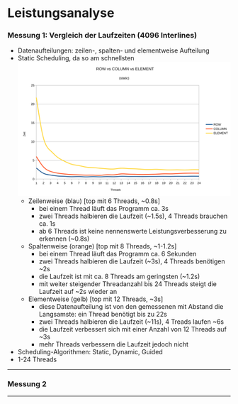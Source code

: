 # Leistungsanalyse
### Messung 1: Vergleich der Laufzeiten (4096 Interlines)
- Datenaufteilungen: zeilen-, spalten- und elementweise Aufteilung
- Static Scheduling, da so am schnellsten
    ![Vergleich der Datenaufteilungen](pdf_attachment/ROWvCOLUMNvELEMENT.svg)
    + Zeilenweise (blau) [top mit 6 Threads, ~0.8s]
      - bei einem Thread läuft das Programm ca. 3s
      - zwei Threads halbieren die Laufzeit (~1.5s), 4 Threads brauchen ca. 1s
      - ab 6 Threads ist keine nennenswerte Leistungsverbesserung zu erkennen (~0.8s)
    + Spaltenweise (orange) [top mit 8 Threads, ~1-1.2s]
      - bei einem Thread läuft das Programm ca. 6 Sekunden
      - zwei Threads halbieren die Laufzeit (~3s), 4 Threads benötigen ~2s
      - die Laufzeit ist mit ca. 8 Threads am geringsten (~1.2s)
      - mit weiter steigender Threadanzahl bis 24 Threads steigt die Laufzeit auf ~2s wieder an
    + Elementweise (gelb) [top mit 12 Threads, ~3s]
      - diese Datenaufteilung ist von den gemessenen mit Abstand die Langsamste: ein Thread benötigt bis zu 22s
      - zwei Threads halbieren die Laufzeit (~11s), 4 Treads laufen ~6s
      - die Laufzeit verbessert sich mit einer Anzahl von 12 Threads auf ~3s
      - mehr Threads verbessern die Laufzeit jedoch nicht
- Scheduling-Algorithmen: Static, Dynamic, Guided
- 1-24 Threads
---
### Messung 2

---

